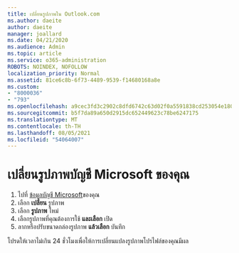 ```yaml
---
title: เปลี่ยนรูปภาพใน Outlook.com
ms.author: daeite
author: daeite
manager: joallard
ms.date: 04/21/2020
ms.audience: Admin
ms.topic: article
ms.service: o365-administration
ROBOTS: NOINDEX, NOFOLLOW
localization_priority: Normal
ms.assetid: 81ce6c8b-6f73-4489-9539-f14680168a8e
ms.custom:
- "8000036"
- "793"
ms.openlocfilehash: a9cec3fd3c2902c8dfd6742c63d02f0a5591838cd253054e18052cf67648ec1b
ms.sourcegitcommit: b5f7da89a650d2915dc652449623c78be6247175
ms.translationtype: MT
ms.contentlocale: th-TH
ms.lasthandoff: 08/05/2021
ms.locfileid: "54064007"
---
```

# <a name="change-your-microsoft-account-picture"></a>เปลี่ยนรูปภาพบัญชี Microsoft ของคุณ

1. ไปที่ [ข้อมูลบัญชี Microsoft](https://go.microsoft.com/fwlink/p/?linkid=860841)ของคุณ
2. เลือก **เปลี่ยน** รูปภาพ
3. เลือก **รูปภาพ** ใหม่
4. เลือกรูปภาพที่คุณต้องการใช้ **และเลือก** เปิด
5. ลากหรือปรับขนาดกล่องรูปภาพ **แล้วเลือก** บันทึก

โปรดให้เวลาไม่เกิน 24 ชั่วโมงเพื่อให้การเปลี่ยนแปลงรูปภาพโปรไฟล์ของคุณมีผล